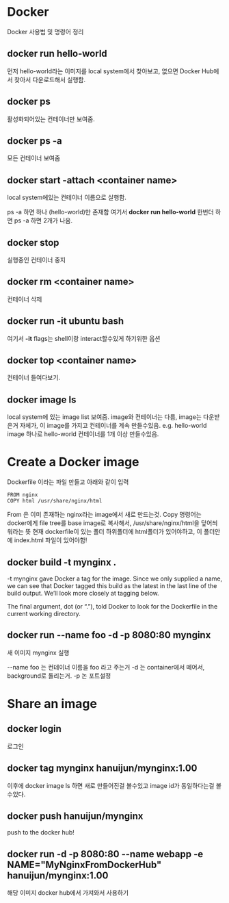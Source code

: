 # Docker 
Docker 사용법 및 명령어 정리

## docker run hello-world
먼저 hello-world라는 이미지를 local system에서 찾아보고, 없으면 Docker Hub에서 찾아서 다운로드해서 실행함.

## docker ps
활성화되어있는 컨테이너만 보여줌.

## docker ps -a
모든 컨테이너 보여줌

## docker start -attach \<container name\>
local system에있는 컨테이너 이름으로 실행함.

ps -a 하면 하나 (hello-world)만 존재함
여기서 <b>docker run hello-world</b> 한번더 하면 ps -a 하면 2개가 나옴.

## docker stop
실행중인 컨테이너 중지

## docker rm \<container name>
컨테이너 삭제

## docker run -it ubuntu bash
여기서 <b>-it</b> flags는 shell이랑 interact할수있게 하기위한 옵션

## docker top \<container name>
컨테이너 들여다보기.


## docker image ls
local system에 있는 image list 보여줌.
image와 컨테이너는 다름, image는 다운받은거 자체가, 이 image를 가지고 컨테이너를 계속 만들수있음.
e.g. hello-world image 하나로 hello-world 컨테이너를 1개 이상 만들수있음.

# Create a Docker image
Dockerfile 이라는 파일 만들고 아래와 같이 입력
```
FROM nginx
COPY html /usr/share/nginx/html
```
From 은 이미 존재하는 nginx라는 image에서 새로 만드는것.
Copy 명령어는 docker에게 file tree를 base image로 복사해서, /usr/share/nginx/html을 덮어씌워라는 뜻
현재 dockerfile이 있는 폴더 하위폴더에 html폴더가 있어야하고, 이 폴더안에 index.html 파일이 있어야함!

## docker build -t mynginx .
-t mynginx gave Docker a tag for the image. Since we only supplied a name, we can see that Docker tagged this build as the latest in the last line of the build output. We’ll look more closely at tagging below.

The final argument, dot (or “.”), told Docker to look for the Dockerfile in the current working directory.

## docker run --name foo -d -p 8080:80 mynginx
새 이미지 mynginx 실행

--name foo 는 컨테이너 이름을 foo 라고 주는거
-d 는 container에서 떼어서, background로 돌리는거.
-p 논 포트설정

# Share an image

## docker login
로그인

## docker tag mynginx hanuijun/mynginx:1.00
이후에 docker image ls 하면 새로 만들어진걸 볼수있고
image id가 동일하다는걸 볼수있다.

## docker push hanuijun/mynginx
push to the docker hub!

## docker run -d -p 8080:80 --name webapp -e NAME="MyNginxFromDockerHub" hanuijun/mynginx:1.00
해당 이미지 docker hub에서 가져와서 사용하기

